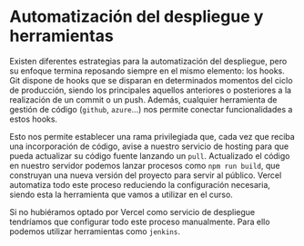 # Automatización del despliegue y herramientas

Existen diferentes estrategias para la automatización del despliegue, pero su enfoque termina reposando siempre en el mismo elemento: los hooks. Git dispone de hooks que se disparan en determinados momentos del ciclo de producción, siendo los principales aquellos anteriores o posteriores a la realización de un commit o un push. Además, cualquier herramienta de gestión de código (`github`, `azure`...) nos permite conectar funcionalidades a estos hooks.

Esto nos permite establecer una rama privilegiada que, cada vez que reciba una incorporación de código, avise a nuestro servicio de hosting para que pueda actualizar su código fuente lanzando un `pull`. Actualizado el código en nuestro servidor podemos lanzar procesos como `npm run build`, que construyan una nueva versión del proyecto para servir al público. Vercel automatiza todo este proceso reduciendo la configuración necesaria, siendo esta la herramienta que vamos a utilizar en el curso.

Si no hubiéramos optado por Vercel como servicio de despliegue tendríamos que configurar todo este proceso manualmente. Para ello podemos utilizar herramientas como `jenkins`.
